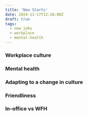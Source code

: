 ```yaml
---
title: 'New Starts'
date: 2024-11-17T12:26:00Z
draft: true
tags:
  - new jobs
  - workplace
  - mental-health
---
```


### Workplace culture

### Mental health

### Adapting to a change in culture

### Friendliness

### In-office vs WFH
